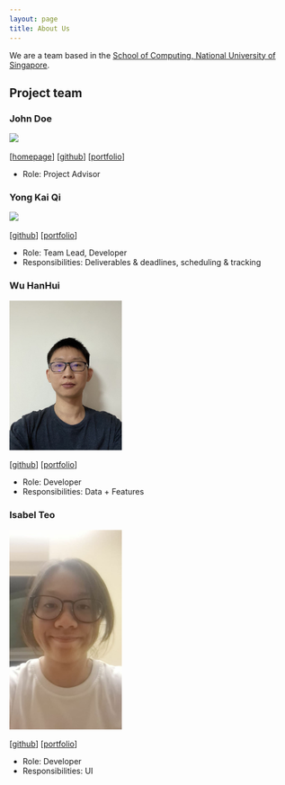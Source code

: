 ```yaml
---
layout: page
title: About Us
---
```


We are a team based in the [School of Computing, National University of Singapore](http://www.comp.nus.edu.sg).


## Project team

### John Doe

<img src="images/johndoe.png" width="200px">

[[homepage](http://www.comp.nus.edu.sg/~damithch)]
[[github](https://github.com/johndoe)]
[[portfolio](team/johndoe.md)]

* Role: Project Advisor

### Yong Kai Qi

<img src="images/johndoe.png" width="200px">

[[github](https://github.com/flairekq)]
[[portfolio](team/flairekq.md)]

* Role: Team Lead, Developer
* Responsibilities: Deliverables & deadlines, scheduling & tracking

### Wu HanHui

<img src="images/hanhuiice.png" width="200px">

[[github](https://github.com/hanhuiice)]
[[portfolio](team/hanhuiice.md)]

* Role: Developer
* Responsibilities: Data + Features

### Isabel Teo

<img src="images/isabelteo_photo.jpg" width="200px">

[[github](https://github.com/isabelteo)]
[[portfolio](team/isabelteo.md)]

* Role: Developer
* Responsibilities: UI
